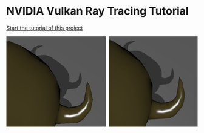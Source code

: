 # NVIDIA Vulkan Ray Tracing Tutorial

[Start the tutorial of this project](https://nvpro-samples.github.io/vk_raytracing_tutorial/vkrt_tuto_jitter_cam.md.html)

![](../docs/Images/antialiasing.png)